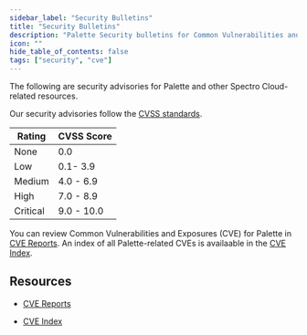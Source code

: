 ```yaml
---
sidebar_label: "Security Bulletins"
title: "Security Bulletins"
description: "Palette Security bulletins for Common Vulnerabilities and Exposures (CVEs)."
icon: ""
hide_table_of_contents: false
tags: ["security", "cve"]
---
```



The following are security advisories for Palette and other Spectro Cloud-related resources.

Our security advisories follow the [CVSS standards](https://www.first.org/cvss/v3.1/specification-document#Qualitative-Severity-Rating-Scale).

| Rating   | CVSS Score |
|----------|------------|
| None     | 0.0        |
| Low      | 0.1- 3.9   |
| Medium   | 4.0 - 6.9  |
| High     | 7.0 - 8.9  |
| Critical | 9.0 - 10.0 |


You can review Common Vulnerabilities and Exposures (CVE) for Palette in [CVE Reports](cve-reports.md). An index of all Palette-related CVEs is availaable in the [CVE Index](cve-index.md). 


## Resources


- [CVE Reports](cve-reports.md)


- [CVE Index](cve-index.md)

<br />